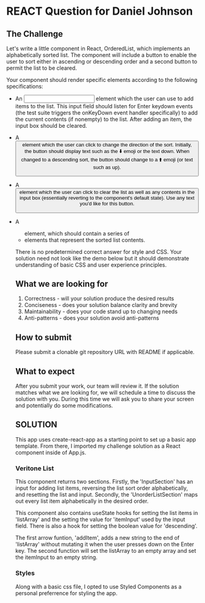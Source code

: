# REACT Question for Daniel Johnson


## The Challenge

Let's write a little component in React, OrderedList, which implements an alphabetically sorted list. The component will include a button to enable the user to sort either in ascending or descending order and a second button to permit the list to be cleared.

Your component should render specific elements according to the following specifications:

* An <input /> element which the user can use to add items to the list. This input field should listen for Enter keydown events (the test suite triggers the onKeyDown event handler specifically) to add the current contents (if nonempty) to the list. After adding an item, the input box should be cleared.

* A <button> element which the user can click to change the direction of the sort. Initially, the button should display text such as the ⬇️ emoji or the text down. When changed to a descending sort, the button should change to a ⬆️ emoji (or text such as up). 

* A <button> element which the user can click to clear the list as well as any contents in the input box (essentially reverting to the component's default state). Use any text you'd like for this button.

* A <ul> element, which should contain a series of <li> elements that represent the sorted list contents.

There is no predetermined correct answer for style and CSS. Your solution need not look like the demo below but it should demonstrate understanding of basic CSS and user experience principles.


## What we are looking for

1. Correctness - will your solution produce the desired results
2. Conciseness - does your solution balance clarity and brevity
3. Maintainability - does your code stand up to changing needs
4. Anti-patterns - does your solution avoid anti-patterns

## How to submit

Please submit a clonable git repository URL with README if applicable.

## What to expect

After you submit your work, our team will review it. If the solution matches what we are looking for, we will schedule a time to discuss the solution with you. During this time we will ask you to share your screen and potentially do some modifications.

## SOLUTION

This app uses create-react-app as a starting point to set up a basic app template. From there, I imported my challenge solution as a React component inside of App.js.

### Veritone List

This component returns two sections. Firstly, the 'InputSection' has an input for adding list items, reversing the list sort order alphabetically, and resetting the list and input. Secondly, the 'UnorderListSection' maps out every list item alphabetically in the desired order.

This component also contains useState hooks for setting the list items in 'listArray' and the setting the value for 'itemInput' used by the input field. There is also a hook for setting the boolean value for 'descending'.

The first arrow funtion, 'addItem', adds a new string to the end of 'listArray' without mutating it when the user presses down on the Enter key. The second function will set the listArray to an empty array and set the itemInput to an empty string.

### Styles

Along with a basic css file, I opted to use Styled Components as a personal preferrence for styling the app.